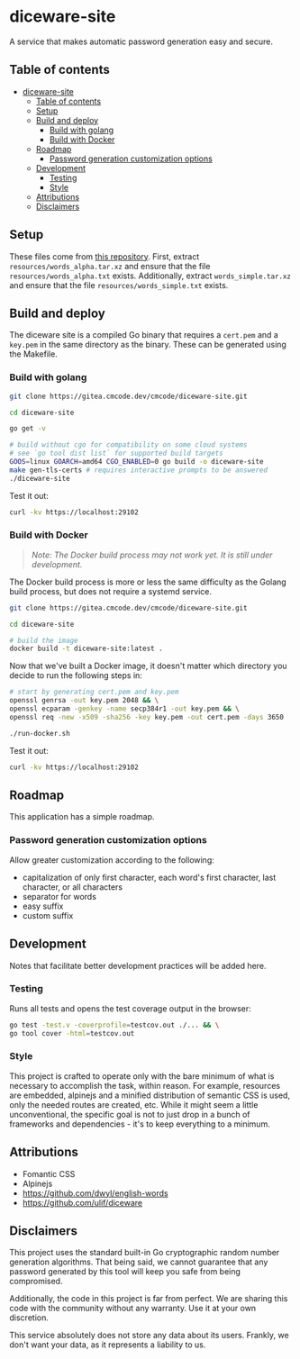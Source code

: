 # diceware-site

A service that makes automatic password generation easy and secure.

## Table of contents

- [diceware-site](#diceware-site)
  - [Table of contents](#table-of-contents)
  - [Setup](#setup)
  - [Build and deploy](#build-and-deploy)
    - [Build with golang](#build-with-golang)
    - [Build with Docker](#build-with-docker)
  - [Roadmap](#roadmap)
    - [Password generation customization options](#password-generation-customization-options)
  - [Development](#development)
    - [Testing](#testing)
    - [Style](#style)
  - [Attributions](#attributions)
  - [Disclaimers](#disclaimers)

## Setup

These files come from [this repository](https://github.com/dwyl/english-words). First, extract `resources/words_alpha.tar.xz` and ensure that the file `resources/words_alpha.txt` exists. Additionally, extract `words_simple.tar.xz` and ensure that the file `resources/words_simple.txt` exists.

## Build and deploy

The diceware site is a compiled Go binary that requires a `cert.pem` and a `key.pem` in the same directory as the binary. These can be generated using the Makefile.

### Build with golang

```bash
git clone https://gitea.cmcode.dev/cmcode/diceware-site.git

cd diceware-site

go get -v

# build without cgo for compatibility on some cloud systems
# see `go tool dist list` for supported build targets
GOOS=linux GOARCH=amd64 CGO_ENABLED=0 go build -o diceware-site
make gen-tls-certs # requires interactive prompts to be answered
./diceware-site
```

Test it out:

```bash
curl -kv https://localhost:29102
```

### Build with Docker

> *Note: The Docker build process may not work yet. It is still under development.*

The Docker build process is more or less the same difficulty as the Golang build process, but does not require a systemd service.

```bash
git clone https://gitea.cmcode.dev/cmcode/diceware-site.git

cd diceware-site

# build the image
docker build -t diceware-site:latest .
```

Now that we've built a Docker image, it doesn't matter which directory you decide to run the following steps in:

```bash
# start by generating cert.pem and key.pem
openssl genrsa -out key.pem 2048 && \
openssl ecparam -genkey -name secp384r1 -out key.pem && \
openssl req -new -x509 -sha256 -key key.pem -out cert.pem -days 3650

./run-docker.sh
```

Test it out:

```bash
curl -kv https://localhost:29102
```

## Roadmap

This application has a simple roadmap.

### Password generation customization options

Allow greater customization according to the following:

- capitalization of only first character, each word's first character, last character, or all characters
- separator for words
- easy suffix
- custom suffix

## Development

Notes that facilitate better development practices will be added here.

### Testing

Runs all tests and opens the test coverage output in the browser:

```bash
go test -test.v -coverprofile=testcov.out ./... && \
go tool cover -html=testcov.out
```

### Style

This project is crafted to operate only with the bare minimum of what is necessary to accomplish the task, within reason. For example, resources are embedded, alpinejs and a minified distribution of semantic CSS is used, only the needed routes are created, etc. While it might seem a little unconventional, the specific goal is not to just drop in a bunch of frameworks and dependencies - it's to keep everything to a minimum.

## Attributions

- Fomantic CSS
- Alpinejs
- <https://github.com/dwyl/english-words>
- <https://github.com/ulif/diceware>

## Disclaimers

This project uses the standard built-in Go cryptographic random number generation algorithms. That being said, we cannot guarantee that any password generated by this tool will keep you safe from being compromised.

Additionally, the code in this project is far from perfect. We are sharing this code with the community without any warranty. Use it at your own discretion.

This service absolutely does not store any data about its users. Frankly, we don't want your data, as it represents a liability to us.
